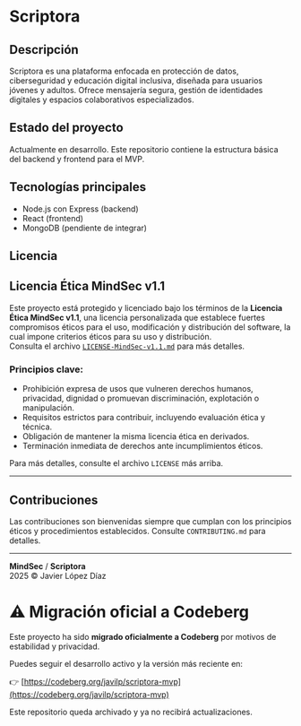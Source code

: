 # Scriptora

## Descripción

Scriptora es una plataforma enfocada en protección de datos, ciberseguridad y educación digital inclusiva, diseñada para usuarios jóvenes y adultos. Ofrece mensajería segura, gestión de identidades digitales y espacios colaborativos especializados.

## Estado del proyecto

Actualmente en desarrollo. Este repositorio contiene la estructura básica del backend y frontend para el MVP.

## Tecnologías principales

- Node.js con Express (backend)  
- React (frontend)  
- MongoDB (pendiente de integrar)

## Licencia

## Licencia Ética MindSec v1.1

Este proyecto está protegido y licenciado bajo los términos de la **Licencia Ética MindSec v1.1**, una licencia personalizada que establece fuertes compromisos éticos para el uso, modificación y distribución del software, la cual impone criterios éticos para su uso y distribución.  
Consulta el archivo [`LICENSE-MindSec-v1.1.md`](./ETHICAL-LICENSE-MindSec) para más detalles.

### Principios clave:

- Prohibición expresa de usos que vulneren derechos humanos, privacidad, dignidad o promuevan discriminación, explotación o manipulación.
- Requisitos estrictos para contribuir, incluyendo evaluación ética y técnica.
- Obligación de mantener la misma licencia ética en derivados.
- Terminación inmediata de derechos ante incumplimientos éticos.

Para más detalles, consulte el archivo `LICENSE` más arriba.

---

## Contribuciones

Las contribuciones son bienvenidas siempre que cumplan con los principios éticos y procedimientos establecidos. Consulte `CONTRIBUTING.md` para detalles.

---

**MindSec** / **Scriptora**  
2025 © Javier López Díaz  

# ⚠️ Migración oficial a Codeberg

Este proyecto ha sido **migrado oficialmente a Codeberg** por motivos de estabilidad y privacidad.

Puedes seguir el desarrollo activo y la versión más reciente en:

👉 [https://codeberg.org/javilp/scriptora-mvp](https://codeberg.org/javilp/scriptora-mvp)

Este repositorio queda archivado y ya no recibirá actualizaciones.
